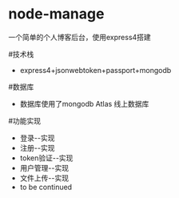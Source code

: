 # node-manage
一个简单的个人博客后台，使用express4搭建

#技术栈
+ express4+jsonwebtoken+passport+mongodb

#数据库
+ 数据库使用了mongodb Atlas 线上数据库

#功能实现
+ 登录--实现
+ 注册--实现
+ token验证--实现
+ 用户管理--实现
+ 文件上传--实现
+ to be continued